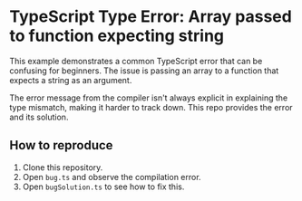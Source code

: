 # TypeScript Type Error: Array passed to function expecting string

This example demonstrates a common TypeScript error that can be confusing for beginners.  The issue is passing an array to a function that expects a string as an argument.

The error message from the compiler isn't always explicit in explaining the type mismatch, making it harder to track down. This repo provides the error and its solution.

## How to reproduce

1. Clone this repository.
2. Open `bug.ts` and observe the compilation error.
3. Open `bugSolution.ts` to see how to fix this.
